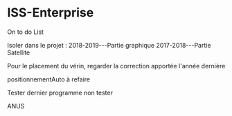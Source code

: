 # ISS-Enterprise

On to do List

Isoler dans le projet :
2018-2019---Partie graphique
2017-2018---Partie Satellite

Pour le placement du vérin, regarder la correction apportée l'année dernière 

positionnementAuto à refaire

Tester dernier programme non tester

ANUS
